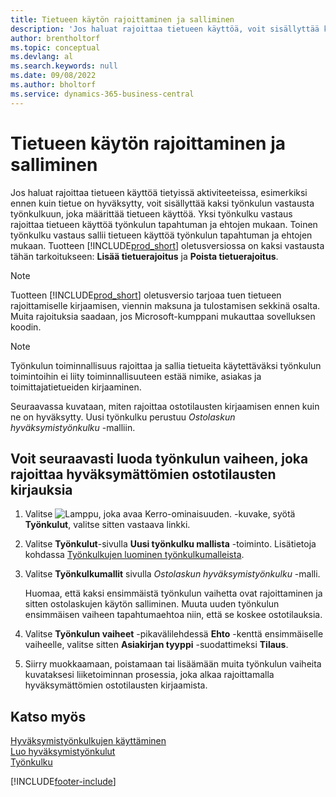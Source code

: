 ```yaml
---
title: Tietueen käytön rajoittaminen ja salliminen
description: 'Jos haluat rajoittaa tietueen käyttöä, voit sisällyttää kaksi työnkulun vastausta työnkulkuun, joka määrittää tietueen käyttöä.'
author: brentholtorf
ms.topic: conceptual
ms.devlang: al
ms.search.keywords: null
ms.date: 09/08/2022
ms.author: bholtorf
ms.service: dynamics-365-business-central
---
```

# Tietueen käytön rajoittaminen ja salliminen

Jos haluat rajoittaa tietueen käyttöä tietyissä aktiviteeteissa, esimerkiksi ennen kuin tietue on hyväksytty, voit sisällyttää kaksi työnkulun vastausta työnkulkuun, joka määrittää tietueen käyttöä. Yksi työnkulku vastaus rajoittaa tietueen käyttöä työnkulun tapahtuman ja ehtojen mukaan. Toinen työnkulku vastaus sallii tietueen käyttöä työnkulun tapahtuman ja ehtojen mukaan. Tuotteen [!INCLUDE[prod_short](includes/prod_short.md)] oletusversiossa on kaksi vastausta tähän tarkoitukseen: **Lisää tietuerajoitus** ja **Poista tietuerajoitus**.

> [!NOTE]  
> Tuotteen [!INCLUDE[prod_short](includes/prod_short.md)] oletusversio tarjoaa tuen tietueen rajoittamiselle kirjaamisen, viennin maksuna ja tulostamisen sekkinä osalta. Muita rajoituksia saadaan, jos Microsoft-kumppani mukauttaa sovelluksen koodin.  

> [!NOTE]  
> Työnkulun toiminnallisuus rajoittaa ja sallia tietueita käytettäväksi työnkulun toimintoihin ei liity toiminnallisuuteen estää nimike, asiakas ja toimittajatietueiden kirjaaminen.

Seuraavassa kuvataan, miten rajoittaa ostotilausten kirjaamisen ennen kuin ne on hyväksytty. Uusi työnkulku perustuu *Ostolaskun hyväksymistyönkulku* -malliin.  

## Voit seuraavasti luoda työnkulun vaiheen, joka rajoittaa hyväksymättömien ostotilausten kirjauksia

1. Valitse ![Lamppu, joka avaa Kerro-ominaisuuden.](media/ui-search/search_small.png "Kerro, mitä haluat tehdä") -kuvake, syötä **Työnkulut**, valitse sitten vastaava linkki.  
2. Valitse **Työnkulut**-sivulla **Uusi työnkulku mallista** -toiminto. Lisätietoja kohdassa [Työnkulkujen luominen työnkulkumalleista](across-how-to-create-workflows-from-workflow-templates.md).
3. Valitse **Työnkulkumallit** sivulla *Ostolaskun hyväksymistyönkulku* -malli.  

   Huomaa, että kaksi ensimmäistä työnkulun vaihetta ovat rajoittaminen ja sitten ostolaskujen käytön salliminen. Muuta uuden työnkulun ensimmäisen vaiheen tapahtumaehtoa niin, että se koskee ostotilauksia.  
4. Valitse **Työnkulun vaiheet** -pikavälilehdessä **Ehto** -kenttä ensimmäiselle vaiheelle, valitse sitten **Asiakirjan tyyppi** -suodattimeksi **Tilaus**.  
5. Siirry muokkaamaan, poistamaan tai lisäämään muita työnkulun vaiheita kuvataksesi liiketoiminnan prosessia, joka alkaa rajoittamalla hyväksymättömien ostotilausten kirjaamista.  

## Katso myös

[Hyväksymistyönkulkujen käyttäminen](across-use-workflows.md)  
[Luo hyväksymistyönkulut](across-how-to-create-workflows.md)  
[Työnkulku](across-workflow.md)  

[!INCLUDE[footer-include](includes/footer-banner.md)]
